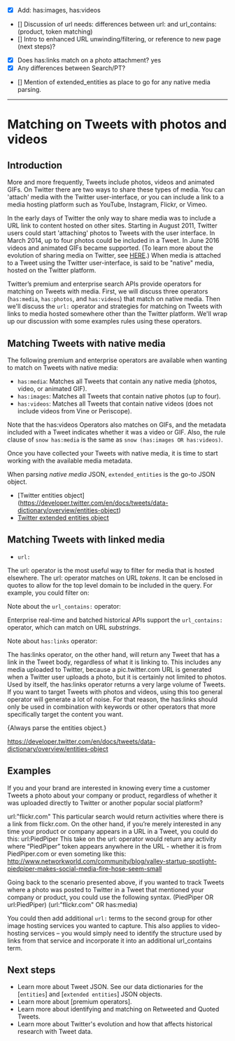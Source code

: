 
* [X] Add: has:images, has:videos
* [] Discussion of url needs: differences between url: and url_contains: (product, token matching)
* [] Intro to enhanced URL unwinding/filtering, or reference to new page (next steps)?
+ [X] Does has:links match on a photo attachment? yes
+ [X] Any differences between Search/PT?
+ [] Mention of extended_entities as place to go for any native media parsing. 

--------------------------
# Matching on Tweets with photos and videos

## Introduction

More and more frequently, Tweets include photos, videos and animated GIFs. On Twitter there are two ways to share these types of media. You can 'attach' media with the Twitter user-interface, or you can include a link to a media hosting platform such as YouTube, Instagram, Flickr, or Vimeo.

In the early days of Twitter the only way to share media was to include a URL link to content hosted on other sites. Starting in August 2011, Twitter users could start 'attaching' photos to Tweets with the user interface. In March 2014, up to four photos could be included in a Tweet. In June 2016 videos and animated GIFs became supported. (To learn more about the evolution of sharing media on Twitter, see [HERE](https://developer.twitter.com/en/docs/tweets/data-dictionary/guides/tweet-timeline).) When media is attached to a Tweet using the Twitter user-interface, is said to be "native" media, hosted on the Twitter platform.  

Twitter’s premium and enterprise search APIs provide operators for matching on Tweets with media. First, we will discuss three operators (```has:media```, ```has:photos```, and ```has:videos```) that match on native media. Then we'll discuss the ```url:``` operator and strategies for matching on Tweets with links to media hosted somewhere other than the Twitter platform. We'll wrap up our discussion with some examples rules using these operators.
 
## Matching Tweets with native media

The following premium and enterprise operators are available when wanting to match on Tweets with native media:

+ ```has:media```: Matches all Tweets that contain any native media (photos, video, or animated GIF).
+ ```has:images```: Matches all Tweets that contain native photos (up to four).
+ ```has:videos```: Matches all Tweets that contain native videos (does not include videos from Vine or Periscope).

Note that the has:videos Operators also matches on GIFs, and the metadata included with a Tweet indicates whether it was a video or GIF. Also, the rule clause of ```snow has:media``` is the same as ```snow (has:images OR has:videos)```.



Once you have collected your Tweets with native media, it is time to start working with the available media metadata. 

When parsing *native media* JSON, ```extended_entities``` is the go-to JSON object.  


+ [Twitter entities object] (https://developer.twitter.com/en/docs/tweets/data-dictionary/overview/entities-object)
+ [Twitter extended entities object](https://developer.twitter.com/en/docs/tweets/data-dictionary/overview/extended-entities-object)


## Matching Tweets with linked media

+ ```url:```

The url: operator is the most useful way to filter for media that is hosted elsewhere. The url: operator matches on URL *tokens*. It can be enclosed in quotes to allow for the top level domain to be included in the query. For example, you could filter on:

Note about the ```url_contains:``` operator:

Enterprise real-time and batched historical APIs support the ```url_contains:``` operator, which can match on URL *substrings*.

Note about ```has:links``` operator:

The has:links operator, on the other hand, will return any Tweet that has a link in the Tweet body, regardless of what it is linking to.
This includes any media uploaded to Twitter, because a pic.twitter.com URL is generated when a Twitter user uploads a photo, but it is certainly not limited to photos. Used by itself, the has:links operator returns a very large volume of Tweets. If you want to target Tweets with photos and videos, using this too general operator will generate a lot of noise. For that reason, the has:links should only be used in combination with keywords or other operators that more specifically target the content you want.


{Always parse the entities object.}

https://developer.twitter.com/en/docs/tweets/data-dictionary/overview/entities-object

 

 
## Examples 

 
If you and your brand are interested in knowing every time a customer Tweets a photo about your company or product, regardless of whether it was uploaded directly to Twitter or another popular social platform? 
 
 url:"flickr.com"
This particular search would return activities where there is a link from flickr.com. On the other hand, if you’re merely interested in any time your product or company appears in a URL in a Tweet, you could do this:
url:PiedPiper
This take on the url: operator would return any activity where “PiedPiper” token appears anywhere in the URL - whether it is from PiedPiper.com or even someting like this:
http://www.networkworld.com/community/blog/valley-startup-spotlight-piedpiper-makes-social-media-fire-hose-seem-small

Going back to the scenario presented above, if you wanted to track Tweets where a photo was posted to Twitter in a Tweet that mentioned your company or product, you could use the following syntax.
(PiedPiper OR url:PiedPiper) (url:"flickr.com" OR has:media)

You could then add additional ```url:``` terms to the second group for other image hosting services you wanted to capture. This also applies to video-hosting services – you would simply need to identify the structure used by links from that service and incorporate it into an additional url_contains term.
 
 
## Next steps

+ Learn more about Tweet JSON. See our data dictionaries for the [```entities```] and [```extended entities```] JSON objects.
+ Learn more about [premium operators].
+ Learn more about identifying and matching on Retweeted and Quoted Tweets.     
+ Learn more about Twitter's evolution and how that affects historical research with Tweet data.
